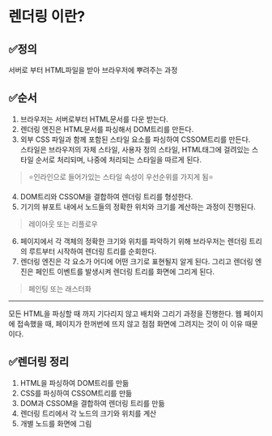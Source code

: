 # 렌더링 이란?

## ✅정의
서버로 부터 HTML파일을 받아 브라우저에 뿌려주는 과정

## ✅순서
1. 브라우저는 서버로부터 HTML문서를 다운 받는다.
2. 렌더링 엔진은 HTML문서를 파싱해서 DOM트리를 만든다.
3. 외부 CSS 파일과 함께 포함된 스타일 요소를 파싱하여 CSSOM트리를 만든다.  
스타일은 브라우저의 자체 스타일, 사용자 정의 스타일, HTML태그에 걸려있는 스타일 순서로 처리되며, 나중에 처리되는 스타일을 따르게 된다.
> ⭐인라인으로 들어가있는 스타일 속성이 우선순위를 가지게 됨⭐
4. DOM트리와 CSSOM을 결합하여 렌더링 트리를 형성한다.
5. 기기의 뷰포트 내에서 노드들의 정확한 위치와 크기를 계산하는 과정이 진행된다.
> 레이아웃 또는 리플로우
6. 페이지에서 각 객체의 정확한 크기와 위치를 파악하기 위해 브라우저는 렌더링 트리의 루트부터 시작하여 렌더링 트리를 순회한다.
7. 렌더링 엔진은 각 요소가 어디에 어떤 크기로 표현될지 알게 된다. 그리고 렌더링 엔진은 페인트 이벤트를 발생시켜 렌더링 트리를 화면에 그리게 된다.
> 페인팅 또는 래스터화

---

모든 HTML을 파싱할 때 까지 기다리지 않고 배치와 그리기 과정을 진행한다.   웹 페이지에 접속했을 때, 페이지가 한꺼번에 뜨지 않고 점점 화면에 그려지는 것이 이 이유 때문이다.

## ✅렌더링 정리
1. HTML을 파싱하여 DOM트리를 만듦
2. CSS를 파싱하여 CSSOM트리를 만듦
3. DOM과 CSSOM을 결합하여 렌더링 트리를 만듦
4. 렌더링 트리에서 각 노드의 크기와 위치를 계산
5. 개별 노드를 화면에 그림
    